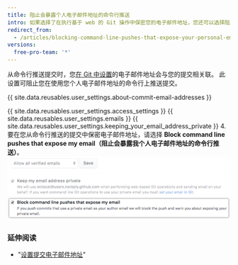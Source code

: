 ```yaml
---
title: 阻止会暴露个人电子邮件地址的命令行推送
intro: 如果选择了在执行基于 web 的 Git 操作中保密您的电子邮件地址，您还可以选择阻止可能暴露您个人电子邮件地址的命令行推送。
redirect_from:
  - /articles/blocking-command-line-pushes-that-expose-your-personal-email-address
versions:
  free-pro-team: '*'
---
```


从命令行推送提交时，您[在 Git 中设置](/articles/setting-your-commit-email-address)的电子邮件地址会与您的提交相关联。 此设置可阻止您在使用您个人电子邮件地址的命令行上推送提交。

{{ site.data.reusables.user_settings.about-commit-email-addresses }}

{{ site.data.reusables.user_settings.access_settings }}
{{ site.data.reusables.user_settings.emails }}
{{ site.data.reusables.user_settings.keeping_your_email_address_private }}
4. 要在您从命令行推送的提交中保密电子邮件地址，请选择 **Block command line pushes that expose my email（阻止会暴露我个人电子邮件地址的命令行推送）**。 ![阻止会暴露个人电子邮件地址的命令行推送的选项](/assets/images/help/settings/email_privacy_block_command_line_pushes.png)

### 延伸阅读

- "[设置提交电子邮件地址](/articles/setting-your-commit-email-address)"
